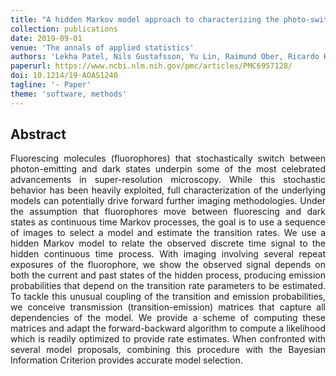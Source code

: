 ```yaml
---
title: "A hidden Markov model approach to characterizing the photo-switching behavior of fluorophores"
collection: publications
date: 2019-09-01
venue: 'The annals of applied statistics'
authors: 'Lekha Patel, Nils Gustafsson, Yu Lin, Raimund Ober, Ricardo Henriques, Edward Cohen'
paperurl: https://www.ncbi.nlm.nih.gov/pmc/articles/PMC6957128/
doi: 10.1214/19-AOAS1240
tagline: '- Paper'
theme: 'software, methods'
---
```


<h2> Abstract </h2>
<p align= "justify">
Fluorescing molecules (fluorophores) that stochastically switch between photon-emitting and dark states underpin some of the most celebrated advancements in super-resolution microscopy. While this stochastic behavior has been heavily exploited, full characterization of the underlying models can potentially drive forward further imaging methodologies. Under the assumption that fluorophores move between fluorescing and dark states as continuous time Markov processes, the goal is to use a sequence of images to select a model and estimate the transition rates. We use a hidden Markov model to relate the observed discrete time signal to the hidden continuous time process. With imaging involving several repeat exposures of the fluorophore, we show the observed signal depends on both the current and past states of the hidden process, producing emission probabilities that depend on the transition rate parameters to be estimated. To tackle this unusual coupling of the transition and emission probabilities, we conceive transmission (transition-emission) matrices that capture all dependencies of the model. We provide a scheme of computing these matrices and adapt the forward-backward algorithm to compute a likelihood which is readily optimized to provide rate estimates. When confronted with several model proposals, combining this procedure with the Bayesian Information Criterion provides accurate model selection.
